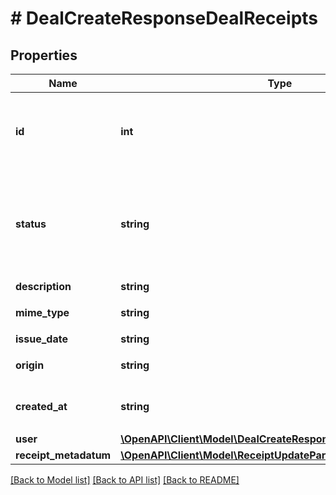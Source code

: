 # # DealCreateResponseDealReceipts

## Properties

Name | Type | Description | Notes
------------ | ------------- | ------------- | -------------
**id** | **int** | 証憑ファイルID（ファイルボックスのファイルID） |
**status** | **string** | ステータス(confirmed:確認済み、deleted:削除済み、ignored:無視) |
**description** | **string** | メモ | [optional]
**mime_type** | **string** | MIMEタイプ |
**issue_date** | **string** | 発生日 | [optional]
**origin** | **string** | アップロード元種別 |
**created_at** | **string** | 作成日時（ISO8601形式） |
**user** | [**\OpenAPI\Client\Model\DealCreateResponseDealUser**](DealCreateResponseDealUser.md) |  |
**receipt_metadatum** | [**\OpenAPI\Client\Model\ReceiptUpdateParamsReceiptMetadatum**](ReceiptUpdateParamsReceiptMetadatum.md) |  | [optional]

[[Back to Model list]](../../README.md#models) [[Back to API list]](../../README.md#endpoints) [[Back to README]](../../README.md)
